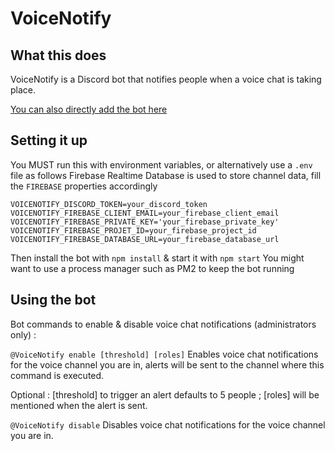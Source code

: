 # VoiceNotify

## What this does

VoiceNotify is a Discord bot that notifies people when a voice chat is taking place.

[You can also directly add the bot here](https://discord.com/oauth2/authorize?client_id=712670038267789352&scope=bot&permissions=150528)

## Setting it up

You MUST run this with environment variables, or alternatively use a `.env` file as follows
Firebase Realtime Database is used to store channel data, fill the `FIREBASE` properties accordingly

```
VOICENOTIFY_DISCORD_TOKEN=your_discord_token
VOICENOTIFY_FIREBASE_CLIENT_EMAIL=your_firebase_client_email
VOICENOTIFY_FIREBASE_PRIVATE_KEY='your_firebase_private_key'
VOICENOTIFY_FIREBASE_PROJET_ID=your_firebase_project_id
VOICENOTIFY_FIREBASE_DATABASE_URL=your_firebase_database_url
```

Then install the bot with `npm install` & start it with `npm start`
You might want to use a process manager such as PM2 to keep the bot running

## Using the bot

Bot commands to enable & disable voice chat notifications (administrators only) :

`@VoiceNotify enable [threshold] [roles]`
Enables voice chat notifications for the voice channel you are in, alerts will be sent to the channel where this command is executed.

Optional : [threshold] to trigger an alert defaults to 5 people ; [roles] will be mentioned when the alert is sent.

`@VoiceNotify disable`
Disables voice chat notifications for the voice channel you are in.
